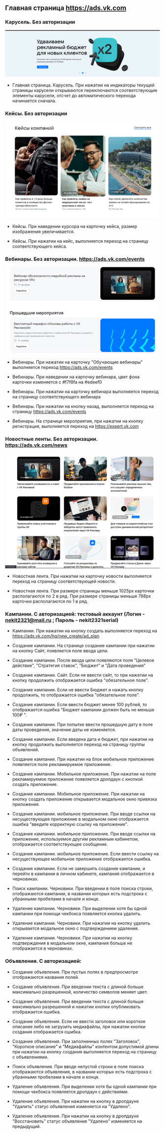 ## Главная страница https://ads.vk.com

### Карусель. Без авторизации

![carousel](https://github.com/CyTb-On-Fire/homework-3-autumn-2023/blob/main/screenshots_A_M/carousel.png)

- Главная страница. Карусель. При нажатии на индикаторы текущей страницы карусели открываются переключаются 
соответствующие элементы карусели, отсчет до автоматического перехода начинается сначала.

### Кейсы. Без авторизации
![cases](https://github.com/CyTb-On-Fire/homework-3-autumn-2023/blob/main/screenshots_A_M/cases.png)


- Кейсы. При наведении курсора на карточку кейса, размер изображения увеличивается.

- Кейсы. При нажатии на кейс, выполняется переход на страницу соответствующего кейса.

### Вебинары. Без авторизации. https://ads.vk.com/events
![webinars](https://github.com/CyTb-On-Fire/homework-3-autumn-2023/blob/main/screenshots_A_M/webinars.png)


- Вебинары. При нажатии на карточку "Обучающие вебинары" выполняется переход https://ads.vk.com/events

- Вебинары. При наведении на карточку вебинара, цвет фона карточки изменяется c #f7f8fa на #edeef0

- Вебинары. При нажатии на карточку вебинара выполняется переход на страницу соответствующего вебинара

- Вебинары. При нажатии на кнопку назад, выполняется переход на страницу https://ads.vk.com/events

- Вебинары. На странице мероприятия, при нажатии на кнопку регистрация, выполняется переход на https://expert.vk.com

### Новостные ленты. Без авторизации. https://ads.vk.com/news
![news](https://github.com/CyTb-On-Fire/homework-3-autumn-2023/blob/main/screenshots_A_M/news.png)


- Новостная лента. При нажатии на карточку новости выполняется переход на страницу соответствующей новости.

- Новостная лента. При размере страницы меньше 1025px карточки располагаются по 2 в ряд. При размере страницы меньше 768px карточки располагаются по 1 в ряд.

### Кампании. С авторизацией: тестовый аккаунт (Логин - nekit2321@mail.ru ; Пароль - nekit2321serial)

- Кампании. При нажатии на кнопку создать выполняется переход на https://ads.vk.com/hq/new_create/ad_plan

- Создание кампании. На странице создание кампании при нажатии на кнопку Сайт, появляется поле ввода цели.

- Создание кампании. После ввода цели появляются поля "Целевое действие", "Стратегия ставок", "Бюджет" и "Дата проведения"

- Создание кампании. Сайт. Если не ввести сайт, то при нажатии на кнопку продолжить отображается ошибка "обязательное поле".

- Создание кампании. Если не ввести Бюджет и нажать кнопку продолжить, то отображается ошибка "обязательное поле".

- Создание кампании. Если ввести бюджет менее 100 рублей, то отображается ошибка "Бюджет кампании должен быть не меньше 100₽
".

- Создание кампании. При попытке ввести прошедшую дату в поле даты проведения, значение даты не изменяется.

- Создание кампании. Если введена дата и бюджет, при нажатии на кнопку продолжить выполняется переход на страницу группы объявлений.

- Создание кампании. При нажатии на блок мобильное приложение появляется поле рекламируемое приложение.

- Создание кампании. Мобильное приложение. При нажатии на поле рекламируемое приложение появляется дропдаун с кнопкой создать приложение.

- Создание кампании. Мобильное приложение. При нажатии на кнопку создать приложение открывается модальное окно привязка приложения.

- Создание кампании. мобильное приложение. При вводе ссылки на несуществующее приложение в модальном окне отображается ошибка "введите корректную ссылку на приложение".

- Создание кампании. мобильное приложение. При вводе ссылки на приложение, используемое другим рекламным кабинетом, отображается соответствующее сообщение.

- Создание кампании. мобильное приложение. Если ввести ссылку на несуществующее мобильное приложение отображается ошибка.

- Создание кампании. Если не завершить создание кампании, и перейти в кампании в личном кабинете, кампания отображается в черновиках.

- Поиск кампании. Черновики. При введении в поле поиска строки, отображаются кампании, в названии которых есть подстрока с убранными пробелами в начале и конце.

- Удаление кампании. Черновики. При выделении хотя бы одной кампании при помощи чекбокса появляется кнопка удалить.

- Удаление кампании. Черновики. При нажатии на кнопку удалить открывается модальное окно с подтверждением удаления.

- Удаление кампании. Черновики. При нажатии на кнопку подтверждения в модальном окне, кампания больше не отображается в черновиках.

### Объявления. С авторизацией: 


- Создание объявления. При пустых полях в предпросмотре отображаются названия полей.

- Создание объявления. При введении текста с длиной больше максимально разрешенной, количество символов меняет цвет.

- Создание объявления. При введении текста с длиной больше максимально разрешенной и нажатии кнопки опубликовать отображается ошибка.

- Создание объявления. Если не ввести заголовок или короткое описание либо не загрузить медиафайлы, при нажатии кнопки создания отображается ошибка.

- Создание объявления. При заполненных полях "Заголовок", "Короткое описание" и "Медиафайлы" контентом допустимой длины при нажатии на кнопку создания выполняется переход на страницу с объявлениями.

- Поиск объявления. При вводе непустой строки в поле поиска отображаются объявления, в названии которых есть подстрока с убранными пробелами в начале и конце.

- Удаление объявления. При выделении хотя бы одной кампании при помощи чекбокса появляется дропдаун с действиями.

- Удаление объявления. При нажатии на кнопку в дропдауне "Удалить" статус объявления изменяется на "Удалено".

- Удаление объявления. При нажатии на кнопку в дропдауне "Восстановить" статус объявления "Удалено" изменяется на предыдущий.

